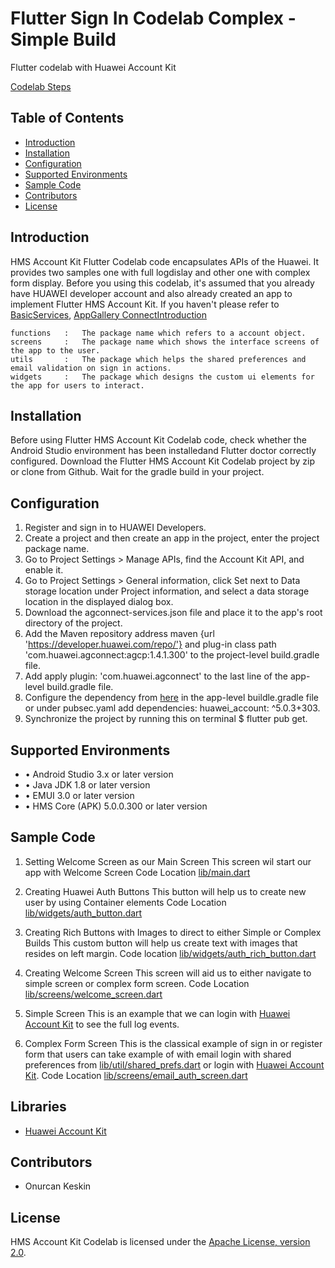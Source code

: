 # Flutter Sign In Codelab Complex - Simple Build

Flutter codelab with Huawei Account Kit

[Codelab Steps](https://onurcan-keskin.github.io/#0)

## Table of Contents

*  [Introduction](#introduction)
*  [Installation](#installation)
*  [Configuration](#configuration)
*  [Supported Environments](#supported-environments)
*  [Sample Code](#sample-code)
*  [Contributors](#contributors)
*  [License](#license)

## Introduction

HMS Account Kit Flutter Codelab code encapsulates APIs of the Huawei. It provides two samples one with full logdislay and other one with complex form display.
Before you using this codelab, it's assumed that you already have HUAWEI developer account and also already created an app to implement Flutter HMS Account Kit. If you haven't please refer to [BasicServices](https://developer.huawei.com/consumer/en/doc/start/introduction-0000001053446472), [AppGallery ConnectIntroduction](https://developer.huawei.com/consumer/en/doc/development/AppGallery-connect-Guides/agc-introduction)

    functions   :   The package name which refers to a account object.
    screens     :   The package name which shows the interface screens of the app to the user.
    utils       :   The package which helps the shared preferences and email validation on sign in actions.
    widgets     :   The package which designs the custom ui elements for the app for users to interact. 
    
## Installation

Before using Flutter HMS Account Kit Codelab code, check whether the Android Studio environment has been installedand Flutter doctor correctly configured.
Download the Flutter HMS Account Kit Codelab project by zip or clone from Github.
Wait for the gradle build in your project.

## Configuration

   1. Register and sign in to HUAWEI Developers.
   2. Create a project and then create an app in the project, enter the project package name.
   3. Go to Project Settings > Manage APIs, find the Account Kit API, and enable it.
   4. Go to Project Settings > General information, click Set next to Data storage location under Project information, and select a data storage location in the displayed dialog box.
   5. Download the agconnect-services.json file and place it to the app's root directory of the project.
   6. Add the Maven repository address maven {url 'https://developer.huawei.com/repo/'} and plug-in class path 'com.huawei.agconnect:agcp:1.4.1.300' to the project-level build.gradle file.
   7. Add apply plugin: 'com.huawei.agconnect' to the last line of the app-level build.gradle file.
   8. Configure the dependency from [here](https://developer.huawei.com/consumer/en/doc/development/HMS-Plugin-Library/flutter-sdk-download-0000001051088628) in the app-level buildle.gradle file or under pubsec.yaml add dependencies:
   huawei_account: ^5.0.3+303.
   9. Synchronize the project by running this on terminal $ flutter pub get.

## Supported Environments

* •	Android Studio 3.x or later version
* •	Java JDK 1.8 or later version
* •	EMUI 3.0 or later version
* •	HMS Core (APK) 5.0.0.300 or later version


## Sample Code

1. Setting Welcome Screen as our Main Screen
This screen wil start our app with Welcome Screen
Code Location [lib/main.dart](https://git.huawei.com/hms---turkey-dtse-branch/flutter-sign-in-codelab/blob/master/lib/main.dart)

2.  Creating Huawei Auth Buttons
This button will help us to create new user by using Container elements
Code Location [lib/widgets/auth_button.dart](https://git.huawei.com/hms---turkey-dtse-branch/flutter-sign-in-codelab/blob/master/lib/widgets/auth_button.dart)

3.  Creating Rich Buttons with Images to direct to either Simple or Complex Builds
This custom button will help us create text with images that resides on left margin.
Code location [lib/widgets/auth_rich_button.dart](https://git.huawei.com/hms---turkey-dtse-branch/flutter-sign-in-codelab/blob/master/lib/widgets/auth_rich_button.dart)

4. Creating Welcome Screen
This screen will aid us to either navigate to simple screen or complex form screen.
Code Location [lib/screens/welcome_screen.dart](https://git.huawei.com/hms---turkey-dtse-branch/flutter-sign-in-codelab/blob/master/lib/screens/welcome_screen.dart)

5.  Simple Screen
This is an example that we can login with [Huawei Account Kit](https://developer.huawei.com/consumer/en/hms/huawei-accountkit/) to see the full log events.

6.  Complex Form Screen
This is the classical example of sign in or register form that users can take example of with email login with shared preferences from [lib/util/shared_prefs.dart](https://git.huawei.com/hms---turkey-dtse-branch/flutter-sign-in-codelab/blob/master/lib/util/shared_prefs.dart) or login with [Huawei Account Kit](https://developer.huawei.com/consumer/en/hms/huawei-accountkit/).
Code Location [lib/screens/email_auth_screen.dart](https://git.huawei.com/hms---turkey-dtse-branch/flutter-sign-in-codelab/blob/master/lib/screens/email_auth_screen.dart)

## Libraries

- [Huawei Account Kit](https://developer.huawei.com/consumer/en/doc/development/HMS-Plugin-Guides/introduction-0000001050766441)

## Contributors

- Onurcan Keskin

## License
    
HMS Account Kit Codelab is licensed under the [Apache License, version 2.0](http://www.apache.org/licenses/LICENSE-2.0).

